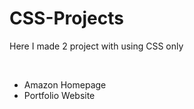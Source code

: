 # CSS-Projects
<P>Here I made 2 project with using CSS only</P>
<br>
<uL>
  <li>Amazon Homepage</li>
  <li>Portfolio Website</li>
</uL>
